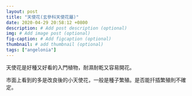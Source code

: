 ```yaml
---
layout: post
title: "天使花(玄參科天使花屬)"
date: 2020-04-29 20:58:12 +0800
description: # Add post description (optional)
img: # Add image post (optional)
fig-caption: # Add figcaption (optional)
thumbnail: # add thumbnail (optional)
tags: ["angelonia"]
---
```

天使花是好種又好看的入門植物，耐濕耐乾又容易開花。

市面上看到的多是改良後的小天使花，一般是種子繁殖。是否能扦插繁殖則不確定。
